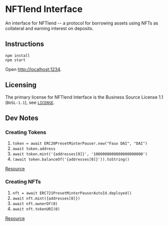 # NFTlend Interface

An interface for NFTlend -- a protocol for borrowing assets using NFTs as collateral and earning interest on deposits.

## Instructions
```
npm install
npm start
```
Open [http://localhost:1234](http://localhost:1234).

## Licensing

The primary license for NFTlend Interface is the Business Source License 1.1 (`BUSL-1.1`), see [`LICENSE`](./LICENSE).

## Dev Notes

### Creating Tokens

1. `token = await ERC20PresetMinterPauser.new("Faux DAI", "DAI")`
2. `await token.address`
3. `await token.mint('{addresses[0]}', '1000000000000000000000')` 
4. `(await token.balanceOf('{addresses[0]}')).toString()`

[Resource](https://forum.openzeppelin.com/t/create-an-erc20-using-truffle-without-writing-solidity/2713)
### Creating NFTs

1. `nft = await ERC721PresetMinterPauserAutoId.deployed()`
2. `await nft.mint({addresses[0]})`
3. `await nft.ownerOf(0)`
4. `await nft.tokenURI(0)`

[Resource](https://forum.openzeppelin.com/t/create-an-nft-and-deploy-to-a-public-testnet-using-truffle/2961)